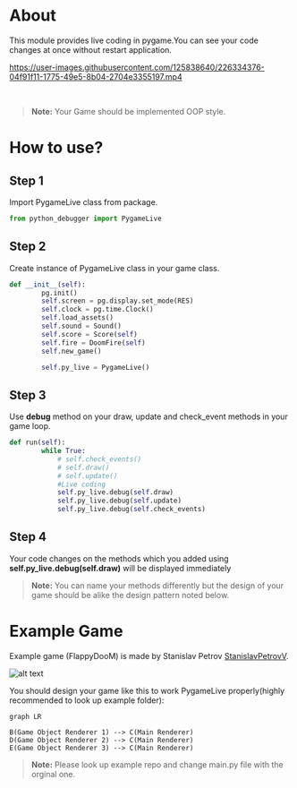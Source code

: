 
# About
This module provides live coding in pygame.You can see your code changes at once without restart application.


https://user-images.githubusercontent.com/125838640/226334376-04f91f11-1775-49e5-8b04-2704e3355197.mp4


&nbsp;
&nbsp;
&nbsp;


> **Note:** Your Game should be implemented OOP style.


# How to use?

## Step 1

Import PygameLive class from package.
```python
from python_debugger import PygameLive
```

## Step 2

Create instance of PygameLive class in your game class.
```python
def __init__(self):
        pg.init()
        self.screen = pg.display.set_mode(RES)
        self.clock = pg.time.Clock()
        self.load_assets()
        self.sound = Sound()
        self.score = Score(self)
        self.fire = DoomFire(self)
        self.new_game()

        self.py_live = PygameLive()
  ```

## Step 3

Use **debug** method on your draw, update and check_event methods in your game loop.


```python
def run(self):
        while True:
            # self.check_events()
            # self.draw()
            # self.update()
            #Live coding
            self.py_live.debug(self.draw)
            self.py_live.debug(self.update)
            self.py_live.debug(self.check_events)
```

## Step 4

Your code changes on the methods which you added using **self.py_live.debug(self.draw)** will be displayed immediately
> **Note:** You can name your methods differently but the design of your game should be alike the design pattern noted below.


# Example Game

Example game (FlappyDooM) is made by Stanislav Petrov [StanislavPetrovV](https://github.com/StanislavPetrovV). 

![alt text](https://github.com/StanislavPetrovV/FlappyDooM/raw/main/screenshot/0.jpg)

You should design your game like this to work PygameLive properly(highly recommended to look up example folder):

```mermaid
graph LR

B(Game Object Renderer 1) --> C(Main Renderer)
D(Game Object Renderer 2) --> C(Main Renderer)
E(Game Object Renderer 3) --> C(Main Renderer)
```
> **Note:** Please look up example repo and change main.py file with the orginal one.
